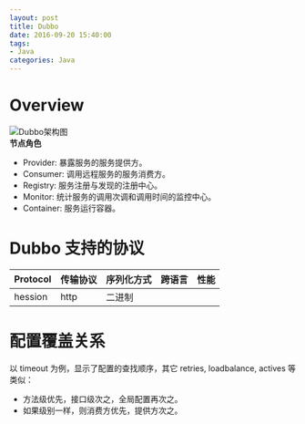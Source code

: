 ```yaml
---
layout: post
title: Dubbo
date: 2016-09-20 15:40:00
tags:
- Java
categories: Java
---
```


# Overview               
![Dubbo架构图](http://dubbo.io/dubbo-architecture.jpg-version=1&modificationDate=1330892870000.jpg)    
**节点角色**      
* Provider: 暴露服务的服务提供方。
* Consumer: 调用远程服务的服务消费方。
* Registry: 服务注册与发现的注册中心。
* Monitor: 统计服务的调用次调和调用时间的监控中心。
* Container: 服务运行容器。


# Dubbo 支持的协议               
|      Protocol     |        传输协议         | 序列化方式   |     跨语言       |       性能        |
| ----------------- | ----------------------- | ------------ | ---------------- | ----------------- |
| hession           |   http                  |     二进制   |                  |                   |


# 配置覆盖关系
以 timeout 为例，显示了配置的查找顺序，其它 retries, loadbalance, actives 等类似：

* 方法级优先，接口级次之，全局配置再次之。
* 如果级别一样，则消费方优先，提供方次之。

